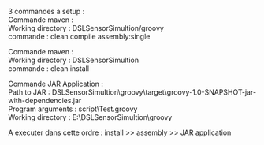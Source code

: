 3 commandes à setup :  
  Commande maven :  
    Working directory : DSLSensorSimultion/groovy  
    commande : clean compile assembly:single  

  Commande maven :  
    Working directory : DSLSensorSimultion  
    commande : clean install  

  Commande JAR Application :  
    Path to JAR : DSLSensorSimultion\groovy\target\groovy-1.0-SNAPSHOT-jar-with-dependencies.jar  
    Program arguments : script\Test.groovy  
    Working directory : E:\DSLSensorSimultion\groovy  
      
A executer dans cette ordre : install >> assembly >> JAR application  

